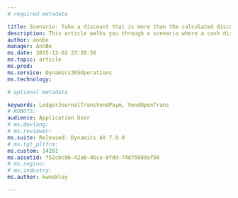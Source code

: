 ```yaml
---
# required metadata

title: Scenario: Take a discount that is more than the calculated discount for a vendor payment | Microsoft Docs
description: This article walks you through a scenario where a cash discount is taken for an amount that is more than the discount that was originally available on the invoice. This scenario might occur if an organization comes to an agreement with the vendor to pay a smaller amount on the invoice. 
author: annbe
manager: AnnBe
ms.date: 2015-12-02 23:20:58
ms.topic: article
ms.prod: 
ms.service: Dynamics365Operations
ms.technology: 

# optional metadata

keywords: LedgerJournalTransVendPaym, VendOpenTrans
# ROBOTS: 
audience: Application User
# ms.devlang: 
# ms.reviewer: 
ms.suite: Released: Dynamics AX 7.0.0
# ms.tgt_pltfrm: 
ms.custom: 14281
ms.assetid: f52cbc96-42a0-4bca-8fdd-74d75989af56
# ms.region: 
# ms.industry: 
ms.author: kweekley

---
```




